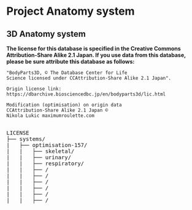 # Project Anatomy system #
## 3D Anatomy system ##

<b>
The license for this database is specified in the Creative Commons Attribution-Share Alike 2.1 Japan.
If you use data from this database, please be sure attribute this database as follows:
</b>

```
"BodyParts3D, © The Database Center for Life
Science licensed under CCAttribution-Share Alike 2.1 Japan".

Origin license link: https://dbarchive.biosciencedbc.jp/en/bodyparts3d/lic.html

Modification (optimisation) on origin data
CCAttribution-Share Alike 2.1 Japan ©
Nikola Lukic maximumroulette.com
```

<pre>

LICENSE
├── systems/
|   ├── optimisation-157/
|   |   ├── skeletal/
|   |   ├── urinary/
|   |   ├── respiratory/
|   |   ├── /
|   |   ├── /
|   |   ├── /
|   |   ├── /
|   |   ├── /
|   |   ├── /

</pre>
